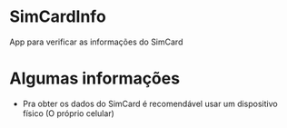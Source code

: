 # SimCardInfo
App para verificar as informações do SimCard

# Algumas informações
- Pra obter os dados do SimCard é recomendável usar um dispositivo físico (O próprio celular) 

